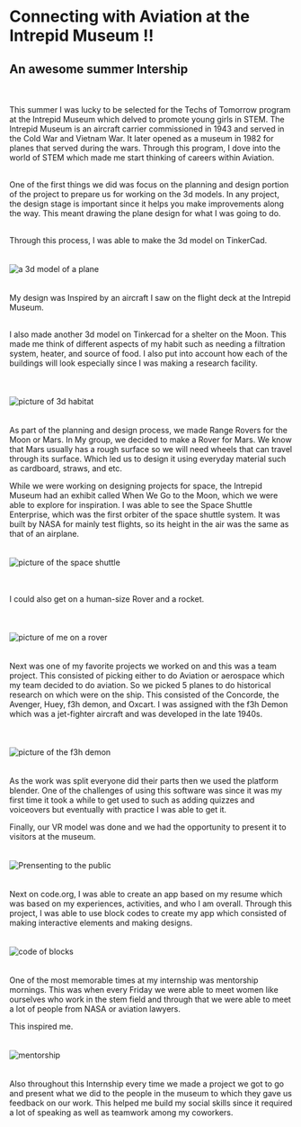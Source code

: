 # Connecting with Aviation at the Intrepid Museum !!

## An awesome summer Intership
<br>  <br>
This summer I was lucky to be selected for the Techs of Tomorrow program at the Intrepid Museum which delved to promote young girls in STEM. The Intrepid Museum is an aircraft carrier commissioned in 1943 and served in the Cold War and Vietnam War. It later opened as a museum in 1982 for planes that served during the wars.  Through this program, I dove into the world of STEM which made me start thinking of careers within Aviation.   
<br> 



One of the first things we did was focus on the planning and design portion of the project to prepare us for working on the 3d models. In any project, the design stage is important since it helps you make improvements along the way. This meant drawing the plane design for what I was going to do. 

<br>
Through this process, I was able to make the 3d model on TinkerCad. 
<br> <br> <br>
<img src="/blog-/Images/hhh.jpg" alt="a 3d model of a plane"> 
<br> <br> <br>
My design was Inspired by an aircraft I saw on the flight deck at the Intrepid Museum. 
<br>  <br> 


I also made another 3d model on Tinkercad for a shelter on the Moon. This made me think of different aspects of my habit such as needing a filtration system, heater, and source of food. I also put into account how each of the buildings will look especially since I was making a research facility.   
<br>  <br> <br>
<img src="/blog-/Images/moon.jpg" alt="picture of 3d habitat"> 
<br> <br> <br>
As part of the planning and design process, we made Range Rovers for the Moon or Mars. In My group, we decided to make a Rover for Mars. We know that Mars usually has a rough surface so we will need wheels that can travel through its surface. Which led us to design it using everyday material such as cardboard, straws, and etc. 
<br> 

 While we were working on designing projects for space, the Intrepid Museum had an exhibit called When We Go to the Moon, which we were able to explore for inspiration. I was able to see the Space Shuttle Enterprise, which was the first orbiter of the space shuttle system. It was built by NASA for mainly test flights, so its height in the air was the same as that of an airplane. 
<br> <br> <br>
<img src="/blog-/Images/space.jpg" alt="picture of the space shuttle">
<br> <br> <br>

I could also get on a human-size Rover and a rocket.  
<br> <br> <br>
<img src="/blog-/Images/rover.jpg" alt="picture of me on a rover" >
<br> <br> <br>
Next was one of my favorite projects we worked on and this was a team project. This consisted of picking either to do Aviation or aerospace which my team decided to do aviation. So we picked 5 planes to do historical research on which were on the ship. This consisted of the Concorde, the Avenger, Huey, f3h demon, and Oxcart. I was assigned with the f3h Demon which was a jet-fighter aircraft and was developed in the late 1940s.  
<br> <br> <br>
<img src="/blog-/Images/demon.jpg" alt="picture of the f3h demon">
<br> <br> <br>
As the work was split everyone did their parts then we used the platform blender. One of the challenges of using this software was since it was my first time it took a while to get used to such as adding quizzes and voiceovers but eventually with practice I was able to get it. 
<br> 

Finally, our VR model was done and we had the opportunity to present it to visitors at the museum. 
<br> <br> <br>
<img src="/blog-/Images/public.jpg" alt="Prensenting to the public">
<br> <br> <br>
Next on code.org, I was able to create an app based on my resume which was based on my experiences, activities, and who I am overall. Through this project, I was able to use block codes to create my app which consisted of making interactive elements and making designs. 
<br> <br> <br>
<img src="/blog-/Images/code.jpg" alt="code of blocks">
<br> <br> <br> 
One of the most memorable times at my internship was mentorship mornings. This was when every Friday we were able to meet women like ourselves who work in the stem field and through that we were able to meet a lot of people from NASA or aviation lawyers.
<br> 

This inspired me. 
<br> <br> <br>
<img src="/blog-/Images/mentorship.JPG" alt="mentorship">
<br> <br> <br>
Also throughout this Internship every time we made a project we got to go and present what we did to the people in the museum to which they gave us feedback on our work. This helped me build my social skills since it required a lot of speaking as well as teamwork among my coworkers. 
<br>    
